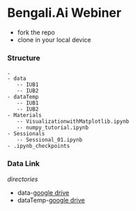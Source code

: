 # Bengali.Ai Webiner
- fork the repo
- clone in your local device

### Structure

```
.
- data
   -- IUB1
   -- IUB2
- dataTemp
   -- IUB1
   -- IUB2
- Materials
   -- VisualizationwithMatplotlib.ipynb
   -- numpy_tutorial.ipynb
- Sessionals
   -- Sessional_01.ipynb
- .ipynb_checkpoints
```
### Data Link
*directories*
- data-[google drive](https://drive.google.com/drive/folders/18gf-ANnejjYRQi4qhaA33X_E3nZTBxbY?usp=sharing)
- dataTemp-[google drive](https://drive.google.com/drive/folders/1BUf4wepMKZAmEuncxEsPnRFhf_Y--zFq?usp=sharing)
